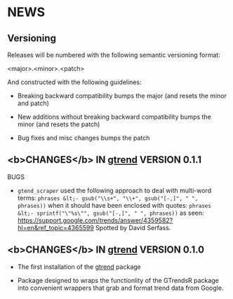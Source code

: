 NEWS
====

Versioning
----------

Releases will be numbered with the following semantic versioning format:

&lt;major&gt;.&lt;minor&gt;.&lt;patch&gt;

And constructed with the following guidelines:

* Breaking backward compatibility bumps the major (and resets the minor 
  and patch)

* New additions without breaking backward compatibility bumps the minor 
  (and resets the patch)

* Bug fixes and misc changes bumps the patch

&lt;b&gt;CHANGES&lt;/b&gt; IN <a href="https://github.com/trinker/gtrend" target="_blank">gtrend</a> VERSION 0.1.1
----------------------------------------------------------------

BUGS

* `gtend_scraper` used  the following approach to deal with multi-word terms:
  `phrases &lt;- gsub("\\s+", "\\+", gsub("[-,]", " ", phrases))` when it should
  have been enclosed with quotes:
  `phrases &lt;- sprintf("\"%s\"", gsub("[-,]", " ", phrases))` as seen:
  https://support.google.com/trends/answer/4359582?hl=en&ref_topic=4365599 
  Spotted by David Serfass.


&lt;b&gt;CHANGES&lt;/b&gt; IN <a href="https://github.com/trinker/gtrend" target="_blank">gtrend</a> VERSION 0.1.0
----------------------------------------------------------------

* The first installation of the <a href="https://github.com/trinker/gtrend" target="_blank">gtrend</a> package

* Package designed to wraps the functionlity of the GTrendsR package into 
  convenient wrappers that grab and format trend data from Google.